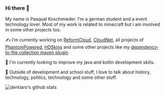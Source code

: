 ### Hi there 👋

My name is Pasqual Koschmieder. I'm a german student and a event technology lover. Most of my work is related to minecraft but i am involved in some other projects too.

✍️ I'm currently working on [ReformCloud](https://github.com/ReformCloud/reformcloud2), [CloudNet](https://github.com/CloudNetService/CloudNet-v3), all projects of [PhantomPowered](https://github.com/PhantomPowered/), [HDSkins](https://github.com/HDSkins) and some other projects like my [dependency-to-file collection maven plugin](https://github.com/derklaro/dependency-list-maven-plugin).

🌱 I'm currently looking to improve my java and kotlin development skills.

💬 Outside of development and school stuff, I love to talk about history, technology, politics, technology and some other stuff. 

![derklaro's github stats](https://github-readme-stats.vercel.app/api?username=derklaro&count_private=true)
